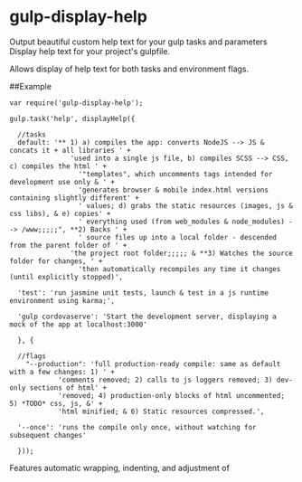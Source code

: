 # gulp-display-help
Output beautiful custom help text for your gulp tasks and parameters
Display help text for your project's gulpfile.

Allows display of help text for both tasks and environment flags.

##Example

    var require('gulp-display-help');

    gulp.task('help', displayHelp({
    
      //tasks
      default: '** 1) a) compiles the app: converts NodeJS --> JS & concats it + all libraries ' +
      			   'used into a single js file, b) compiles SCSS --> CSS, c) compiles the html ' +
    			     '"templates", which uncomments tags intended for development use only & ' +
    			     'generates browser & mobile index.html versions containing slightly different' +
    			     ' values; d) grabs the static resources (images, js & css libs), & e) copies' +
    			     ' everything used (from web_modules & node_modules) --> /www;;;;;", **2) Backs ' +
    			     ' source files up into a local folder - descended from the parent folder of ' +
      			   'the project root folder;;;;; & **3) Watches the source folder for changes, ' +
    			     'then automatically recompiles any time it changes (until explicitly stopped)',

      'test': 'run jasmine unit tests, launch & test in a js runtime environment using karma;',

      'gulp cordovaserve': 'Start the development server, displaying a mock of the app at localhost:3000'

      }, {

      //flags
    	"--production": 'full production-ready compile: same as default with a few changes: 1) ' +
      			'comments removed; 2) calls to js loggers removed; 3) dev-only sections of html' +
      			'removed; 4) production-only blocks of html uncommented; 5) *TODO* css, js, &' +
      			'html minified; & 6) Static resources compressed.',

      '--once': 'runs the compile only once, without watching for subsequent changes'

      }));
    

Features automatic wrapping, indenting, and adjustment of 
